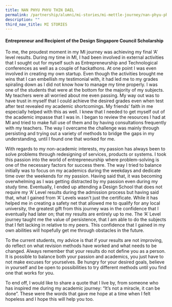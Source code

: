 ```yaml
---
title: NAN PHYU PHYU THIN DAEL
permalink: /partnership/alumni/mi-stories/mi-mettle-journey/nan-phyu-phyu-thin-dael/
description: ""
third_nav_title: MI STORIES
---
```

<h4><strong>Entrepreneur and Recipient of the Design Singapore Council Scholarship</strong></h4>
<p>To me, the proudest moment in my MI journey was achieving my final &lsquo;A&rsquo; level results. During my time in MI, I had been involved in external activities that I sought out for myself such as Entrepreneurship and Technological conferences as well as a couple of hackathons. At one point I was even involved in creating my own startup. Even though the activities brought me wins that I can embellish my testimonial with, it had led me to my grades spiraling down as I did not know how to manage my time properly. I was one of the students that were at the bottom for the majority of my subjects. My teachers were all worried about me even passing. My way out was to have trust in myself that I could achieve the desired grades even when test after test revealed my academic shortcomings. My friends&rsquo; faith in me especially helped with this as well. I knew that I needed to get myself out of the academic impasse that I was in. I began to review the resources I had at MI and tried to make full use of them and by having consultations frequently with my teachers. The way I overcame the challenge was mainly through persisting and trying out a variety of methods to bridge the gaps in my understanding, until I found one that worked for me.</p>
<p>With regards to my non-academic interests, my passion has always been to solve problems through redesigning of services, products or systems. I took this passion into the world of entrepreneurship where problem-solving is one of the necessary factors for success there. The way I tried to balance initially was to focus on my academics during the weekdays and dedicate time over the weekends for my passion. Having said that, it was becoming overwhelming as I was getting distracted by my passion even during my study time. Eventually, I ended up attending a Design School that does not require my &lsquo;A&rsquo; Level results during the admission process but having said that, what I gained from &lsquo;A&rsquo; Levels wasn't just the certificate. While it has helped me in creating a safety net that allowed me to qualify for any local university, the greatest gift from this journey was in the confidence that I eventually had later on; that my results are entirely up to me. The &lsquo;A&rsquo; Level journey taught me the value of persistence, that I am able to do the subjects that I felt lacking in relative to my peers. This confidence that I gained in my own abilities will hopefully get me through obstacles in the future.</p>
<p>To the current students, my advice is that if your results are not improving, do reflect on what revision methods have worked and what needs to be changed. Always remember that your results do not define you as a person. It is possible to balance both your passion and academics, you just have to not make excuses for yourselves. Be hungry for your desired goals, believe in yourself and be open to possibilities to try different methods until you find one that works for you.</p>
<p>To end off, I would like to share a quote that I live by, from someone who has inspired me during my academic journey: &ldquo;It&rsquo;s not a miracle, it can be done&rdquo;. These were the words that gave me hope at a time when I felt hopeless and I hope this will help you too.</p>